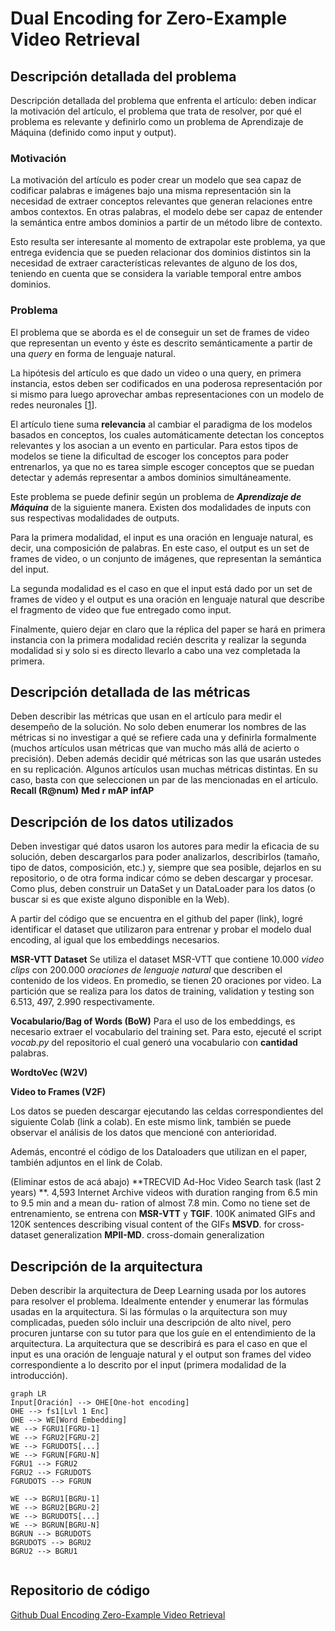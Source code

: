 # Dual Encoding for Zero-Example Video Retrieval
## Descripción detallada del problema
Descripción detallada del problema que enfrenta el artículo: deben indicar la motivación del artículo, el problema que trata de resolver, por qué el problema es relevante y definirlo como un problema de Aprendizaje de Máquina (definido como input y output).
### Motivación
La motivación del artículo es poder crear un modelo que sea capaz de codificar palabras e imágenes bajo una misma representación sin la necesidad de extraer conceptos relevantes que  generan relaciones entre ambos contextos. En otras palabras, el modelo debe ser capaz de entender la semántica entre ambos dominios a partir de un método libre de contexto.

Esto resulta ser interesante al momento de extrapolar este problema, ya que entrega evidencia que se pueden relacionar dos dominios distintos sin la necesidad de extraer características relevantes de alguno de los dos, teniendo en cuenta que se considera la variable temporal entre ambos dominios.

### Problema
El problema que se aborda es el de conseguir un set de frames de video que representan un evento y éste es descrito semánticamente a partir de una *query* en forma de lenguaje natural.

La hipótesis del artículo es que dado un video o una query, en primera instancia, estos deben ser codificados en una poderosa representación por si mismo para luego aprovechar ambas representaciones con un modelo de redes neuronales [[1]].

[1]: https://arxiv.org/pdf/1809.06181.pdf

El artículo tiene suma **relevancia** al cambiar el paradigma de los modelos basados en conceptos, los cuales automáticamente detectan los conceptos relevantes y los asocian a un evento en particular. Para estos tipos de modelos se tiene la dificultad de escoger los conceptos para poder entrenarlos, ya que no es tarea simple escoger conceptos que se puedan detectar y además representar a ambos dominios simultáneamente.

Este problema se puede definir según un problema de ***Aprendizaje de Máquina*** de la siguiente manera. Existen dos modalidades de inputs con sus respectivas modalidades de outputs.

Para la primera modalidad, el input es una oración en lenguaje natural, es decir, una composición de palabras. En este caso, el output es un set de frames de video, o un conjunto de imágenes, que representan la semántica del input.

La segunda modalidad es el caso en que el input está dado por un set de frames de video y el output es una oración en lenguaje natural que describe el fragmento de video que fue entregado como input.

Finalmente, quiero dejar en claro que la réplica del paper se hará en primera instancia con la primera modalidad recién descrita y realizar la segunda modalidad si y solo si es directo llevarlo a cabo una vez completada la primera.

## Descripción detallada de las métricas
Deben describir las métricas que usan en el artículo para medir el desempeño de la solución. No solo deben enumerar los nombres de las métricas si no investigar a qué se refiere cada una y definirla formalmente (muchos artículos usan métricas que van mucho más allá de acierto o precisión). Deben además decidir qué métricas son las que usarán ustedes en su replicación. Algunos artículos usan muchas métricas distintas. En su caso, basta con que seleccionen un par de las mencionadas en el artículo.
**Recall (R@num)**
**Med r**
**mAP**
**infAP**


## Descripción de los datos utilizados
Deben investigar qué datos usaron los autores para medir la eficacia de su solución, deben descargarlos para poder analizarlos, describirlos (tamaño, tipo de datos, composición, etc.) y, siempre que sea posible, dejarlos en su repositorio, o de otra forma indicar cómo se deben descargar y procesar. Como plus, deben construir un DataSet y un DataLoader para los datos (o buscar si es que existe alguno disponible en la Web).

A partir del código que se encuentra en el github del paper (link), logré identificar el dataset que utilizaron para entrenar y probar el modelo dual encoding, al igual que los embeddings necesarios.

**MSR-VTT Dataset**
Se utiliza el dataset MSR-VTT que contiene 10.000 *video clips* con 200.000 *oraciones de lenguaje natural* que describen el contenido de los videos. En promedio, se tienen 20 oraciones por video. La partición que se realiza para los datos de training, validation y testing son 
6.513, 497, 2.990 respectivamente.



**Vocabulario/Bag of Words (BoW)**
Para el uso de los embeddings, es necesario extraer el vocabulario del training set. Para esto, ejecuté el script *vocab.py* del repositorio el cual generó una vocabulario con **cantidad** palabras.

**WordtoVec (W2V)**

**Video to Frames (V2F)**

Los datos se pueden descargar ejecutando las celdas correspondientes del siguiente Colab (link a colab). En este mismo link, también se puede observar el análisis de los datos que mencioné con anterioridad.

Además, encontré el código de los Dataloaders que utilizan en el paper, también adjuntos en el link de Colab. 

(Eliminar estos de acá abajo)
**TRECVID Ad-Hoc Video Search task (last 2 years) **.
4,593 Internet Archive videos with
duration ranging from 6.5 min to 9.5 min and a mean du-
ration of almost 7.8 min.
Como no tiene set de entrenamiento, se entrena con **MSR-VTT** y **TGIF**.
100K animated GIFs and 120K sentences describing visual
content of the GIFs
**MSVD**. for cross-dataset generalization
**MPII-MD**. cross-domain generalization


## Descripción de la arquitectura
Deben describir la arquitectura de Deep Learning usada por los autores para resolver el problema. Idealmente entender y enumerar las fórmulas usadas en la arquitectura. Si las fórmulas o la arquitectura son muy complicadas, pueden sólo incluir una descripción de alto nivel, pero procuren juntarse con su tutor para que los guíe en el entendimiento de la arquitectura.
La arquitectura que se describirá es para el caso en que el input es una oración de lenguaje natural y el output son frames del video correspondiente a lo descrito por el input (primera modalidad de la introducción).

```mermaid
graph LR
Input[Oración] --> OHE[One-hot encoding]
OHE --> fs1[Lvl 1 Enc]
OHE --> WE[Word Embedding]
WE --> FGRU1[FGRU-1]
WE --> FGRU2[FGRU-2]
WE --> FGRUDOTS[...]
WE --> FGRUN[FGRU-N]
FGRU1 --> FGRU2
FGRU2 --> FGRUDOTS
FGRUDOTS --> FGRUN

WE --> BGRU1[BGRU-1]
WE --> BGRU2[BGRU-2]
WE --> BGRUDOTS[...]
WE --> BGRUN[BGRU-N]
BGRUN --> BGRUDOTS
BGRUDOTS --> BGRU2
BGRU2 --> BGRU1


```


## Repositorio de código
[Github Dual Encoding Zero-Example Video Retrieval](https://github.com/gpilleux/DualEncZeroExVidRetriev)


